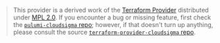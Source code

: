 > This provider is a derived work of the [Terraform Provider](https://github.com/terraform-providers/terraform-provider-cloudsigma)
> distributed under [MPL 2.0](https://www.mozilla.org/en-US/MPL/2.0/). If you encounter a bug or missing feature,
> first check the [`pulumi-cloudsigma` repo](/issues); however, if that doesn't turn up anything,
> please consult the source [`terraform-provider-cloudsigma` repo](https://github.com/terraform-providers/terraform-provider-cloudsigma/issues).

